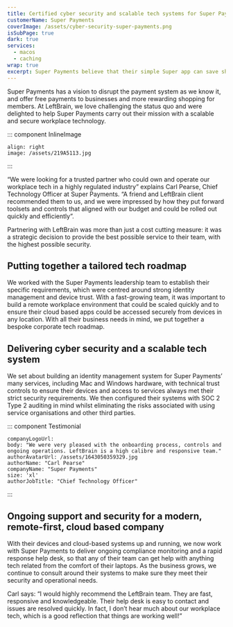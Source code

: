 ```yaml
---
title: Certified cyber security and scalable tech systems for Super Payments
customerName: Super Payments
coverImage: /assets/cyber-security-super-payments.png
isSubPage: true
dark: true
services:
  - macos
  - caching
wrap: true
excerpt: Super Payments believe that their simple Super app can save shoppers and businesses billions each year. LeftBrain provided their team with scalable and secure workplace technology, so they can get on with achieving this mission.
---
```


Super Payments has a vision to disrupt the payment system as we know it, and offer free payments to businesses and more rewarding shopping for members. At LeftBrain, we love challenging the status quo and were delighted to help Super Payments carry out their mission with a scalable and secure workplace technology.

::: component InlineImage
~~~
align: right
image: /assets/219A5113.jpg
~~~
:::

“We were looking for a trusted partner who could own and operate our workplace tech in a highly regulated industry” explains Carl Pearse, Chief Technology Officer at Super Payments. “A friend and LeftBrain client recommended them to us, and we were impressed by how they put forward toolsets and controls that aligned with our budget and could be rolled out quickly and efficiently”. 

Partnering with LeftBrain was more than just a cost cutting measure: it was a strategic decision to provide the best possible service to their team, with the highest possible security.  

## Putting together a tailored tech roadmap

We worked with the Super Payments leadership team to establish their specific requirements, which were centred around strong identity management and device trust. With a fast-growing team, it was important to build a remote workplace environment that could be scaled quickly and to ensure their cloud based apps could be accessed securely from devices in any location. With all their business needs in mind, we put together a bespoke corporate tech roadmap. 

## Delivering cyber security and a scalable tech system

We set about building an identity management system for Super Payments’ many services, including Mac and Windows hardware, with technical trust controls to ensure their devices and access to services always met their strict security requirements. We then configured their systems with SOC 2 Type 2 auditing in mind whilst eliminating the risks associated with using service organisations and other third parties. 

::: component Testimonial
~~~
companyLogoUrl:
body: "We were very pleased with the onboarding process, controls and ongoing operations. LeftBrain is a high calibre and responsive team."
authorAvatarUrl: /assets/1643050359329.jpg
authorName: "Carl Pearse"
companyName: "Super Payments"
size: 'xl'
authorJobTitle: "Chief Technology Officer"
~~~
:::

## Ongoing support and security for a modern, remote-first, cloud based company



With their devices and cloud-based systems up and running, we now work with Super Payments to deliver ongoing compliance monitoring and a rapid response help desk, so that any of their team can get help with anything tech related from the comfort of their laptops. As the business grows, we continue to consult around their systems to make sure they meet their security and operational needs. 

Carl says: “I would highly recommend the LeftBrain team. They are fast, responsive and knowledgeable. Their help desk is easy to contact and issues are resolved quickly. In fact, I don’t hear much about our workplace tech, which is a good reflection that things are working well!”


